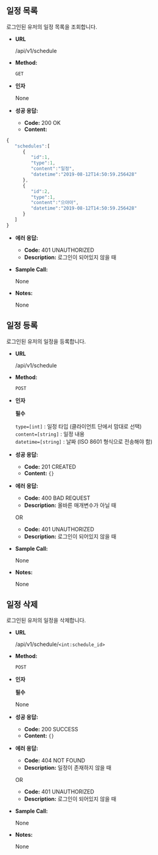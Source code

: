 **일정 목록**
----
로그인된 유저의 일정 목록을 조회합니다.

* **URL**

  /api/v1/schedule

* **Method:**
  
  `GET`

* **인자**

  None

* **성공 응답:**

  * **Code:** 200 OK
  * **Content:** 
```javascript
{  
   "schedules":[  
      {  
         "id":1,
         "type":1,
         "content":"일정",
         "datetime":"2019-08-12T14:50:59.256428"
      },
      {  
         "id":2,
         "type":1,
         "content":"으아아",
         "datetime":"2019-08-12T14:50:59.256428"
      }
   ]
}
```
 
* **에러 응답:**

  * **Code:** 401 UNAUTHORIZED
  * **Description:** 로그인이 되어있지 않을 때

* **Sample Call:**

    None

* **Notes:**

    None



**일정 등록**
----
로그인된 유저의 일정을 등록합니다.

* **URL**

  /api/v1/schedule

* **Method:**
  
  `POST`

* **인자**

  **필수**

  `type=[int]` : 일정 타입 (클라이언트 단에서 맘대로 선택) <br />
  `content=[string]` : 일정 내용 <br />
  `datetime=[string]` : 날짜 (ISO 8601 형식으로 전송해야 함) <br />

* **성공 응답:**

  * **Code:** 201 CREATED
  * **Content:** ```{}```
 
* **에러 응답:**

  * **Code:** 400 BAD REQUEST
  * **Description:** 올바른 매개변수가 아닐 때

  OR

  * **Code:** 401 UNAUTHORIZED
  * **Description:** 로그인이 되어있지 않을 때

* **Sample Call:**

    None

* **Notes:**

    None



**일정 삭제**
----
로그인된 유저의 일정을 삭제합니다.

* **URL**

  /api/v1/schedule/`<int:schedule_id>`

* **Method:**
  
  `POST`

* **인자**

  **필수**

  None

* **성공 응답:**

  * **Code:** 200 SUCCESS
  * **Content:** ```{}```
 
* **에러 응답:**

  * **Code:** 404 NOT FOUND
  * **Description:** 일정이 존재하지 않을 때

  OR

  * **Code:** 401 UNAUTHORIZED
  * **Description:** 로그인이 되어있지 않을 때

* **Sample Call:**

    None

* **Notes:**

    None
